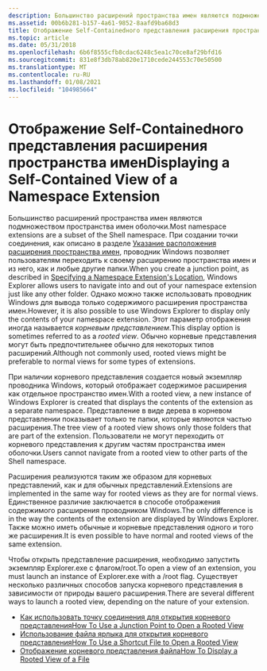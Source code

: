 ```yaml
---
description: Большинство расширений пространства имен являются подмножеством пространства имен оболочки.
ms.assetid: 00b6b281-b157-4a61-9852-8aafd9ba68d3
title: Отображение Self-Containedного представления расширения пространства имен
ms.topic: article
ms.date: 05/31/2018
ms.openlocfilehash: 6b6f8555cfb8cdac6248c5ea1c70ce8af29bfd16
ms.sourcegitcommit: 831e8f3db78ab820e1710cede244553c70e50500
ms.translationtype: MT
ms.contentlocale: ru-RU
ms.lasthandoff: 01/08/2021
ms.locfileid: "104985664"
---
```

# <a name="displaying-a-self-contained-view-of-a-namespace-extension"></a><span data-ttu-id="4c9a2-103">Отображение Self-Containedного представления расширения пространства имен</span><span class="sxs-lookup"><span data-stu-id="4c9a2-103">Displaying a Self-Contained View of a Namespace Extension</span></span>

<span data-ttu-id="4c9a2-104">Большинство расширений пространства имен являются подмножеством пространства имен оболочки.</span><span class="sxs-lookup"><span data-stu-id="4c9a2-104">Most namespace extensions are a subset of the Shell namespace.</span></span> <span data-ttu-id="4c9a2-105">При создании точки соединения, как описано в разделе [Указание расположения расширения пространства имен](nse-junction.md), проводник Windows позволяет пользователям переходить к своему расширению пространства имен и из него, как и любые другие папки.</span><span class="sxs-lookup"><span data-stu-id="4c9a2-105">When you create a junction point, as described in [Specifying a Namespace Extension's Location](nse-junction.md), Windows Explorer allows users to navigate into and out of your namespace extension just like any other folder.</span></span> <span data-ttu-id="4c9a2-106">Однако можно также использовать проводник Windows для вывода только содержимого расширения пространства имен.</span><span class="sxs-lookup"><span data-stu-id="4c9a2-106">However, it is also possible to use Windows Explorer to display only the contents of your namespace extension.</span></span> <span data-ttu-id="4c9a2-107">Этот параметр отображения иногда называется *корневым представлением*.</span><span class="sxs-lookup"><span data-stu-id="4c9a2-107">This display option is sometimes referred to as a *rooted view*.</span></span> <span data-ttu-id="4c9a2-108">Обычно корневые представления могут быть предпочтительнее обычно для некоторых типов расширений.</span><span class="sxs-lookup"><span data-stu-id="4c9a2-108">Although not commonly used, rooted views might be preferable to normal views for some types of extensions.</span></span>

<span data-ttu-id="4c9a2-109">При наличии корневого представления создается новый экземпляр проводника Windows, который отображает содержимое расширения как отдельное пространство имен.</span><span class="sxs-lookup"><span data-stu-id="4c9a2-109">With a rooted view, a new instance of Windows Explorer is created that displays the contents of the extension as a separate namespace.</span></span> <span data-ttu-id="4c9a2-110">Представление в виде дерева в корневом представлении показывает только те папки, которые являются частью расширения.</span><span class="sxs-lookup"><span data-stu-id="4c9a2-110">The tree view of a rooted view shows only those folders that are part of the extension.</span></span> <span data-ttu-id="4c9a2-111">Пользователи не могут переходить от корневого представления к другим частям пространства имен оболочки.</span><span class="sxs-lookup"><span data-stu-id="4c9a2-111">Users cannot navigate from a rooted view to other parts of the Shell namespace.</span></span>

<span data-ttu-id="4c9a2-112">Расширения реализуются таким же образом для корневых представлений, как и для обычных представлений.</span><span class="sxs-lookup"><span data-stu-id="4c9a2-112">Extensions are implemented in the same way for rooted views as they are for normal views.</span></span> <span data-ttu-id="4c9a2-113">Единственное различие заключается в способе отображения содержимого расширения проводником Windows.</span><span class="sxs-lookup"><span data-stu-id="4c9a2-113">The only difference is in the way the contents of the extension are displayed by Windows Explorer.</span></span> <span data-ttu-id="4c9a2-114">Также можно иметь обычные и корневые представления одного и того же расширения.</span><span class="sxs-lookup"><span data-stu-id="4c9a2-114">It is even possible to have normal and rooted views of the same extension.</span></span>

<span data-ttu-id="4c9a2-115">Чтобы открыть представление расширения, необходимо запустить экземпляр Explorer.exe с флагом/root.</span><span class="sxs-lookup"><span data-stu-id="4c9a2-115">To open a view of an extension, you must launch an instance of Explorer.exe with a /root flag.</span></span> <span data-ttu-id="4c9a2-116">Существует несколько различных способов запуска корневого представления в зависимости от природы вашего расширения.</span><span class="sxs-lookup"><span data-stu-id="4c9a2-116">There are several different ways to launch a rooted view, depending on the nature of your extension.</span></span>

-   [<span data-ttu-id="4c9a2-117">Как использовать точку соединения для открытия корневого представления</span><span class="sxs-lookup"><span data-stu-id="4c9a2-117">How To Use a Junction Point to Open a Rooted View</span></span>](how-to-use-a-junction-point-to-open-a-rooted-view.md)
-   [<span data-ttu-id="4c9a2-118">Использование файла ярлыка для открытия корневого представления</span><span class="sxs-lookup"><span data-stu-id="4c9a2-118">How To Use a Shortcut File to Open a Rooted View</span></span>](how-to-use-a-shortcut-file-to-open-a-rooted-view.md)
-   [<span data-ttu-id="4c9a2-119">Отображение корневого представления файла</span><span class="sxs-lookup"><span data-stu-id="4c9a2-119">How To Display a Rooted View of a File</span></span>](how-to-display-a-rooted-view-of-a-file.md)

 

 



